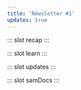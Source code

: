 ```yaml
---
title: 'Newsletter #1'
updates: true
---
```


::: slot recap
<template>
<NewsLink :tidbit="4" />
<NewsLink :blog="10" />
</template>
:::

::: slot learn
<template>
<NewsLink
  title="CSS Variables"
  url="https://developer.mozilla.org/en-US/docs/Web/CSS/--*"
  subtext="MDN web docs"
  external
/>
<NewsLink
  title="JavaScript Promises for Dummies"
  url="https://scotch.io/tutorials/javascript-promises-for-dummies"
  subtext="Jecelyn Yeen"
  external
/>
<NewsLink
  title="What’s New in ECMAScript and JavaScript for 2020"
  url="https://thenewstack.io/report-whats-new-in-ecmascript-and-javascript-for-2020/"
  subtext="Mary Branscombe"
  external
/>
</template>
:::

::: slot updates
<template>
<news-text>
Welcome to my first newsletter! I know this
isn't a real proper newsletter as there is no way to sign up. I'm
working on it though! I just want to test this series and
see what you all think first.
</news-text>

</template>
:::

::: slot samDocs
<template>
<news-text>
I've been sharing my developer journey in my IG story. But I want to start sharing them here now. It will be a behind the scene look of my journey to becoming a Senior Developer. There will be highs and lows. It's going to be raw -- I won't be sugarcoating anything. I hope by sharing my experience, you might find some commonalities in navigating your journey 💛
</news-text>
</template>
:::
